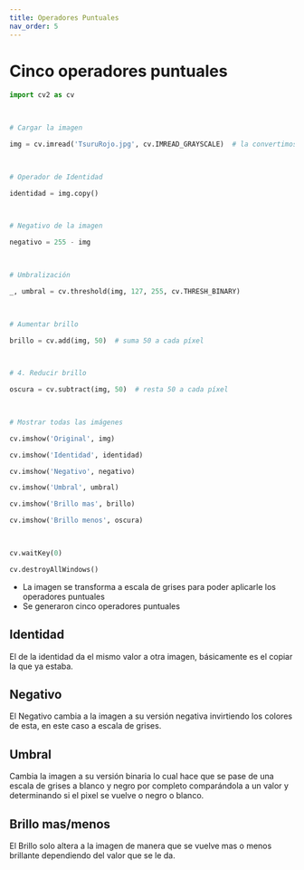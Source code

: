 ```yaml
---
title: Operadores Puntuales
nav_order: 5
---
```

# Cinco operadores puntuales

``` python
import cv2 as cv

  

# Cargar la imagen

img = cv.imread('TsuruRojo.jpg', cv.IMREAD_GRAYSCALE)  # la convertimos a escala de grises

  

# Operador de Identidad

identidad = img.copy()

  

# Negativo de la imagen

negativo = 255 - img

  

# Umbralización

_, umbral = cv.threshold(img, 127, 255, cv.THRESH_BINARY)

  

# Aumentar brillo

brillo = cv.add(img, 50)  # suma 50 a cada píxel

  

# 4. Reducir brillo

oscura = cv.subtract(img, 50)  # resta 50 a cada píxel

  

# Mostrar todas las imágenes

cv.imshow('Original', img)

cv.imshow('Identidad', identidad)

cv.imshow('Negativo', negativo)

cv.imshow('Umbral', umbral)

cv.imshow('Brillo mas', brillo)

cv.imshow('Brillo menos', oscura)

  

cv.waitKey(0)

cv.destroyAllWindows()
```

- La imagen se transforma a escala de grises para poder aplicarle los operadores puntuales
- Se generaron cinco operadores puntuales

## Identidad
El de la identidad da el mismo valor a otra imagen, básicamente es el copiar la que ya estaba.

## Negativo
El Negativo cambia a la imagen a su versión negativa invirtiendo los colores de esta, en este caso a escala de grises.

## Umbral
Cambia la imagen a su versión binaria lo cual hace que se pase de una escala de grises a blanco y negro por completo comparándola a un valor y determinando si el pixel se vuelve o negro o blanco.

## Brillo mas/menos
El Brillo solo altera a la imagen de manera que se vuelve mas o menos brillante dependiendo del valor que se le da.